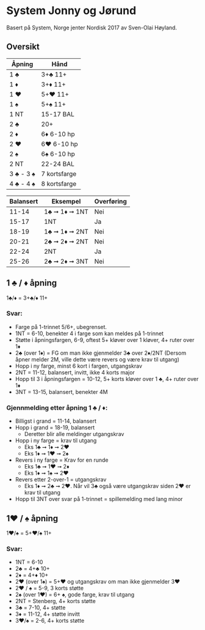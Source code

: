 # System Jonny og Jørund

Basert på System, Norge jenter Nordisk 2017 av Sven-Olai Høyland.

## Oversikt

| Åpning    | Hånd         |
| --------- | ------------ |
| 1 ♣       | 3+♣ 11+      |
| 1 ♦       | 3+♦ 11+      |
| 1 ♥       | 5+♥ 11+      |
| 1 ♠       | 5+♠ 11+      |
| 1 NT      | 15-17 BAL    |
| 2 ♣       | 20+          |
| 2 ♦       | 6♦ 6-10 hp   |
| 2 ♥       | 6♥ 6-10 hp   |
| 2 ♠       | 6♠ 6-10 hp   |
| 2 NT      | 22-24 BAL    |
| 3 ♣ - 3 ♠ | 7 kortsfarge |
| 4 ♣ - 4 ♠ | 8 kortsfarge |


| Balansert | Eksempel      | Overføring |
| --------- | ------------- | ---------- |
| 11-14     | 1♣ ➞ 1♦ ➞ 1NT | Nei        |
| 15-17     | 1NT           | Ja         |
| 18-19     | 1♣ ➞ 1♦ ➞ 2NT | Nei        |
| 20-21     | 2♣ ➞ 2♦ ➞ 2NT | Nei        |
| 22-24     | 2NT           | Ja         |
| 25-26     | 2♣ ➞ 2♦ ➞ 3NT | Nei        |


## 1 ♣ / ♦ åpning
1♣/♦ = 3+♣/♦ 11+

### Svar:
* Farge på 1-trinnet 5/6+, ubegrenset.
* 1NT = 6-10, benekter 4 i farge som kan meldes på 1-trinnet
* Støtte i åpningsfargen, 6-9, oftest 5+ kløver over 1 kløver, 4+ ruter over 1♦
* 2♣ (over 1♦) = FG om man ikke gjenmelder 3♣ over 2♦/2NT
(Dersom åpner melder 2M, ville dette være revers og være krav til utgang)
* Hopp i ny farge, minst 6 kort i fargen, utgangskrav
* 2NT = 11-12, balansert, invitt, ikke 4 korts major
* Hopp til 3 i åpningsfargen = 10-12, 5+ korts kløver over 1 ♣, 4+ ruter over 1♦
* 3NT = 13-15, balansert, benekter 4M


### Gjennmelding etter åpning 1 ♣ / ♦:
* Billigst i grand = 11-14, balansert
* Hopp i grand = 18-19, balansert
  * Deretter blir alle meldinger utgangskrav
* Hopp i ny farge = krav til utgang
  * Eks 1♣ ➞ 1♦ ➞ 2♥
  * Eks 1♦ ➞ 1♥ ➞ 2♠
* Revers i ny farge = Krav for en runde
  * Eks 1♣ ➞ 1♥ ➞ 2♦
  * Eks 1♦ ➞ 1♠ ➞ 2♥
* Revers etter 2-over-1 = utgangskrav
  * Eks 1♦ ➞ 2♣ ➞ 2♥. Når vil 3♣ også være utgangskrav siden 2♥ er krav til utgang
* Hopp til 3NT over svar på 1-trinnet = spillemelding med lang minor


## 1♥ / ♠ åpning
1♥/♠ = 5+♥/♠ 11+

### Svar:
* 1NT = 6-10
* 2♣ = 4+♣ 10+
* 2♦ = 4+♦ 10+
* 2♥ (over 1♠) = 5+♥ og utgangskrav om man ikke gjenmelder 3♥
* 2♥ / ♠ = 5-9, 3 korts støtte
* 2♠ (over 1♥) = 6+ ♠, gode farge, krav til utgang
* 2NT = Stenberg, 4+ korts støtte
* 3♣ = 7-10, 4+ støtte
* 3♦ = 11-12, 4+ støtte invitt
* 3♥/♠ = 2-6, 4+ korts støtte
